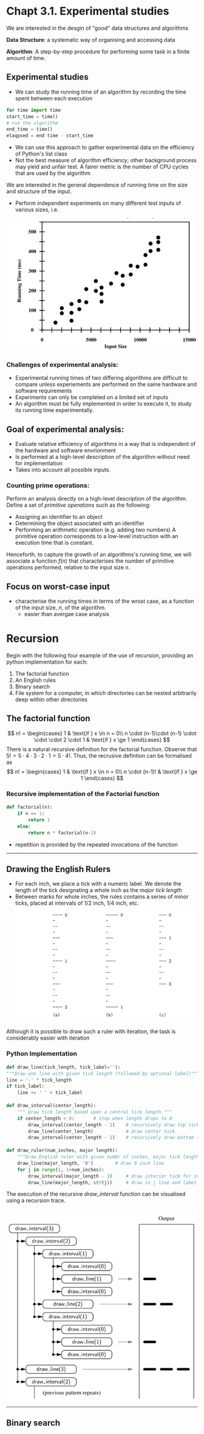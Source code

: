# Chapt 3.1. Experimental studies

We are interested in the desgin of "good" data structures and algorithms

**Data Structure**: a systematic way of organising and accessing data

**Algorithm**: A step-by-step procedure for performing some task in a finite amount of time.


## Experimental studies
- We can study the running time of an algorithm by recording the time spent between each execution

```python
for time import time
start_time = time()
# run the algorithm
end_time = time()
elaqpsed = end time - start_time
```
- We can use this approach to gather experimental data on the efficiency of Python's list class
- Not the best measure of algorithm efficiency; other background process may yield and unfair test. A fairer metric is the number of CPU cycles that are used by the algorithm

We are interested in the general dependence of running time on the size and structure of the input.
- Perform independent experiments on many different test inputs of various sizes, i.e.

![](assets/IMG1.PNG)

### Challenges of experimental analysis:
- Experimental running times of two differing algorithms are difficult to compare unless experiements are performed on the same hardware and software requirements
- Experiments can only be completed on a limited set of inputs
- An algorithm must be fully implemented in order to execute it, to study its running time experimentally.

## Goal of experimental analysis:
- Evaluate relative efficiency of algorithms in a way that is independent of the hardware and software envrionment
- Is performed at a high-level description of the algorithm without need for implementation
- Takes into account all possible inputs.

### Counting prime operations:
Perform an analysis directly on a high-level description of the algorithm. Define a set of *primitive operations* such as the following:
- Assigning an identifier to an object
- Determining the object associated with an identifier
- Performing an arithmetic operation (e.g. adding two numbers)
A primitive operation corresponds to a low-level instruction with an execution time that is constant. 

Henceforth, to capture the growth of an algorithms's running time, we will associate a function $f(n)$ that characterises the number of primitive operations performed, relative to the input size $n$.

## Focus on worst-case input
- characterise the running times in terms of the wrost case, as a function of the input size, $n$, of the algorithm.
  - easier than avergae case analysis


# Recursion
Begin with the following four example of the use of recursion, providing an python implementation for each:
1. The factorial function
2. An English rules
3. Binary search
4. File system for a computer, in which directories can be nested arbitrarily deep within other directories

## The factorial function
$$ 
n! = 
\begin{cases}
        1 & \text{if } x \in n = 0\\
        n \cdot (n-1)\cdot (n-1) \cdot \cdot \cdot 2 \cdot 1 & \text{if } x \ge 1
\end{cases}
$$
There is a natural recursive definition for the factorial function. Observe that $5!=5\cdot 4 \cdot 3 \cdot 2 \cdot 1 = 5\cdot 4!$. Thus, the recrusive defintion can be formalised as
$$ 
n! = 
\begin{cases}
        1 & \text{if } x \in n = 0\\
        n \cdot (n-1)! & \text{if } x \ge 1
\end{cases}
$$

### Recursive implementation of the Factorial function
```python
def factorial(n):
    if n == 1:
        return 1
    else:
        return n * factorial(n-1)
```
- repetition is provided by the repeated invocations of the function
---
  
## Drawing the English Rulers
- For each inch, we place a tick with a numeric label. We denote the length of the tick designating a whole inch as the *major tick length*
- Between marks for whole inches, the rules contains a series of minor ticks, placed at intervals of 1/2 inch, 1/4 inch, etc.
![](assets/IMG2.PNG)

Although it is possible to draw such a ruler with iteration, the task is considerably easier with iteration

### Python Implementation
```python
def draw_line(tick_length, tick_label=''):
"""Draw one line with given tick length (followed by optional label)"""
line = '-' * tick_length
if tick_label:
    line += ' ' + tick_label

def draw_interval(center_length):
    """ Draw tick length based upon a central tick length."""
    if center_length > 0:       # stop when length drops to 0
        draw_interval(center_length - 1)    # recursively draw top ticks
        draw_line(center_length)            # draw center tick
        draw_interval(center_length - 1)    # recursively draw bottom ticks

def draw_ruler(num_inches, major length):
    """Draw English ruler with given numbr of inches, major tick length"""
    draw_line(major_length, '0')        # draw 0 inch line
    for j in range(1, 1+num_inches):
        draw_interval(major_length - 1)     # draw interior tick for inch
        draw_line(major_length, str(j))     # draw in j line and label
```
The execution of the recursive *draw_interval* function can be visualised using a recursion trace.

![](assets/IMG3.PNG)


---
## Binary search